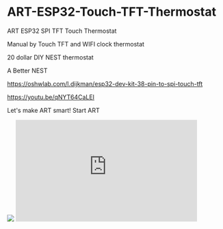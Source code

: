 # ART-ESP32-Touch-TFT-Thermostat

ART ESP32 SPI TFT Touch Thermostat

Manual by Touch TFT and WIFI clock thermostat

20 dollar DIY NEST thermostat

A Better NEST

https://oshwlab.com/l.dijkman/esp32-dev-kit-38-pin-to-spi-touch-tft


https://youtu.be/qNYT64CaLEI



Let's make ART smart!
Start ART


<img src="https://image.easyeda.com/pullimage/0pvffSdQuBwEW5eRixJsPd3uQcttBgp2v1z47P3t.jpeg">

<iframe width="424" height="238" src="https://www.youtube.com/embed/qNYT64CaLEI" frameborder="0" allow="accelerometer; autoplay; clipboard-write; encrypted-media; gyroscope; picture-in-picture" allowfullscreen></iframe>
